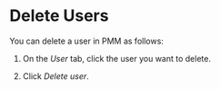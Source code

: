 # Delete Users

You can delete a user in PMM as follows:

1. On the *User* tab, click the user you want to delete.

2. Click *Delete user*.